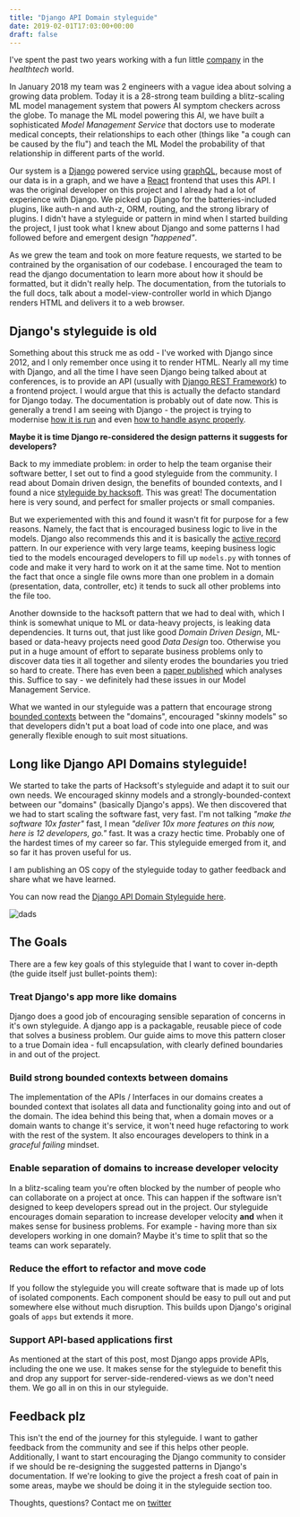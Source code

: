 ```yaml
---
title: "Django API Domain styleguide"
date: 2019-02-01T17:03:00+00:00
draft: false
---
```


I've spent the past two years working with a fun little [company](https://www.babylonhealth.com) in the _healthtech_ world.

In January 2018 my team was 2 engineers with a vague idea about solving a growing data problem. Today it is a 28-strong team building a blitz-scaling ML model management system that powers AI symptom checkers across the globe. To manage the ML model powering this AI, we have built a sophisticated _Model Management Service_ that doctors use to moderate medical concepts, their relationships to each other (things like "a cough can be caused by the flu") and teach the ML Model the probability of that relationship in different parts of the world.

Our system is a [Django](https://djangoproject.com) powered service using [graphQL](https://github.com/graphql-python), because most of our data is in a graph, and we have a [React](https://reactjs.org/) frontend that uses this API. I was the original developer on this project and I already had a lot of experience with Django. We picked up Django for the batteries-included plugins, like auth-n and auth-z, ORM, routing, and the strong library of plugins. I didn't have a styleguide or pattern in mind when I started building the project, I just took what I knew about Django and some patterns I had followed before and emergent design _"happened"_.

As we grew the team and took on more feature requests, we started to be contrained by the organisation of our codebase. I encouraged the team to read the django documentation to learn more about how it should be formatted, but it didn't really help. The documentation, from the tutorials to the full docs, talk about a model-view-controller world in which Django renders HTML and delivers it to a web browser.

## Django's styleguide is old

Something about this struck me as odd - I've worked with Django since 2012, and I only remember once using it to render HTML. Nearly all my time with Django, and all the time I have seen Django being talked about at conferences, is to provide an API (usually with [Django REST Framework](https://www.django-rest-framework.org/)) to a frontend project. I would argue that this is actually the defacto standard for Django today. The documentation is probably out of date now. This is generally a trend I am seeing with Django - the project is trying to modernise [how it is run](https://github.com/django/deps/pull/47) and even [how to handle async properly](https://github.com/django/deps/blob/master/draft/0006-channels.rst).

**Maybe it is time Django re-considered the design patterns it suggests for developers?**

Back to my immediate problem: in order to help the team organise their software better, I set out to find a good styleguide from the community. I read about Domain driven design, the benefits of bounded contexts, and I found a nice [styleguide by hacksoft](https://github.com/HackSoftware/Django-Styleguide). This was great! The documentation here is very sound, and perfect for smaller projects or small companies.

But we experiemented with this and found it wasn't fit for purpose for a few reasons. Namely, the fact that is encouraged business logic to live in the models. Django also recommends this and it is basically the [active record](https://www.martinfowler.com/eaaCatalog/activeRecord.html) pattern. In our experience with very large teams, keeping business logic tied to the models encouraged developers to fill up `models.py` with tonnes of code and make it very hard to work on it at the same time. Not to mention the fact that once a single file owns more than one problem in a domain (presentation, data, controller, etc) it tends to suck all other problems into the file too.

Another downside to the hacksoft pattern that we had to deal with, which I think is somewhat unique to ML or data-heavy projects, is leaking data dependencies. It turns out, that just like good _Domain Driven Design_, ML-based or data-heavy projects need good _Data Design_ too. Otherwise you put in a huge amount of effort to separate business problems only to discover data ties it all together and silenty erodes the boundaries you tried so hard to create. There has even been a [paper published](https://papers.nips.cc/paper/5656-hidden-technical-debt-in-machine-learning-systems.pdf) which analyses this. Suffice to say - we definitely had these issues in our Model Management Service.

What we wanted in our styleguide was a pattern that encourage strong [bounded contexts](https://www.martinfowler.com/bliki/BoundedContext.html) between the "domains", encouraged "skinny models" so that developers didn't put a boat load of code into one place, and was generally flexible enough to suit most situations.

## Long like Django API Domains styleguide!

We started to take the parts of Hacksoft's styleguide and adapt it to suit our own needs. We encouraged skinny models and a strongly-bounded-context between our "domains" (basically Django's apps). We then discovered that we had to start scaling the software fast, very fast. I'm not talking _"make the software 10x faster"_ fast, I mean _"deliver 10x more features on this now, here is 12 developers, go."_ fast. It was a crazy hectic time. Probably one of the hardest times of my career so far. This styleguide emerged from it, and so far it has proven useful for us.

I am publishing an OS copy of the styleguide today to gather feedback and share what we have learned.

You can now read the [Django API Domain Styleguide here](https://github.com/phalt/django-api-domains).

![dads](https://raw.githubusercontent.com/phalt/django-api-domains/master/diagrams/dads_main.png)

## The Goals

There are a few key goals of this styleguide that I want to cover in-depth (the guide itself just bullet-points them):

### Treat Django's app more like domains

Django does a good job of encouraging sensible separation of concerns in it's own styleguide. A django app is a packagable, reusable piece of code that solves a business problem. Our guide aims to move this pattern closer to a true Domain idea - full encapsulation, with clearly defined boundaries in and out of the project.

### Build strong bounded contexts between domains

The implementation of the APIs / Interfaces in our domains creates a bounded context that isolates all data and functionality going into and out of the domain. The idea behind this being that, when a domain moves or a domain wants to change it's service, it won't need huge refactoring to work with the rest of the system. It also encourages developers to think in a _graceful failing_ mindset.

### Enable separation of domains to increase developer velocity

In a blitz-scaling team you're often blocked by the number of people who can collaborate on a project at once. This can happen if the software isn't designed to keep developers spread out in the project. Our styleguide encourages domain separation to increase developer velocity **and** when it makes sense for business problems. For example - having more than six developers working in one domain? Maybe it's time to split that so the teams can work separately.

### Reduce the effort to refactor and move code

If you follow the styleguide you will create software that is made up of lots of isolated components. Each component should be easy to pull out and put somewhere else without much disruption. This builds upon Django's original goals of `apps` but extends it more.

### Support API-based applications first

As mentioned at the start of this post, most Django apps provide APIs, including the one we use. It makes sense for the styleguide to benefit this and drop any support for server-side-rendered-views as we don't need them. We go all in on this in our styleguide.

## Feedback plz

This isn't the end of the journey for this styleguide. I want to gather feedback from the community and see if this helps other people. Additionally, I want to start encouraging the Django community to consider if we should be re-designing the suggested patterns in Django's documentation. If we're looking to give the project a fresh coat of pain in some areas, maybe we should be doing it in the styleguide section too.

Thoughts, questions? Contact me on [twitter](https://twitter.com/phalt_)
